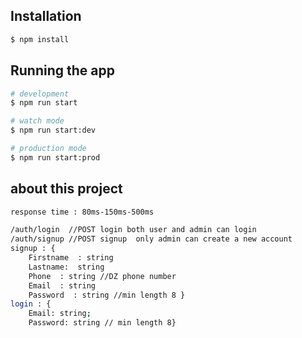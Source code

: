 
## Installation

```bash
$ npm install
```

## Running the app

```bash
# development
$ npm run start

# watch mode
$ npm run start:dev

# production mode
$ npm run start:prod
```

## about this project
```bash
response time : 80ms-150ms-500ms

/auth/login  //POST login both user and admin can login
/auth/signup //POST signup  only admin can create a new account 
signup : { 
    Firstname  : string
    Lastname:  string
    Phone  : string //DZ phone number
    Email  : string
    Password  : string //min length 8 }
login : {
    Email: string;
    Password: string // min length 8}


